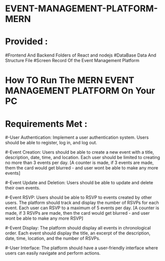 # EVENT-MANAGEMENT-PLATFORM-MERN

# Provided :
#Frontend And Backend Folders of React and nodejs 
#DataBase Data And Structure File 
#Screen Record Of the Event Management Platform


# How TO Run The MERN EVENT MANAGEMENT PLATFORM On Your PC 




# Requirements Met :
#-User Authentication: Implement a user authentication system. Users should be able to
register, log in, and log out.

#-Event Creation: Users should be able to create a new event with a title, description,
date, time, and location. Each user should be limited to creating no more than 3 events
per day.
[A counter is made, if 3 events are made, them the card would get blurred - and user wont be able to make any more events]

#-Event Update and Deletion: Users should be able to update and delete their own
events.

#-Event RSVP: Users should be able to RSVP to events created by other users. The
platform should track and display the number of RSVPs for each event. Each user can
RSVP to a maximum of 5 events per day.
[A counter is made, if 3 RSVPs are made, then the card would get blurred - and user wont be able to make any more RSVP]

#-Event Display: The platform should display all events in chronological order. Each event
should display the title, an excerpt of the description, date, time, location, and the
number of RSVPs.

#-User Interface: The platform should have a user-friendly interface where users can
easily navigate and perform actions.
